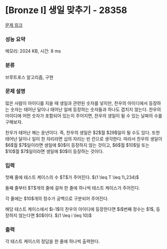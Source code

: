 # [Bronze I] 생일 맞추기 - 28358 

[문제 링크](https://www.acmicpc.net/problem/28358) 

### 성능 요약

메모리: 2024 KB, 시간: 8 ms

### 분류

브루트포스 알고리즘, 구현

### 문제 설명

<p>많은 사람이 아이디를 지을 때 생일과 관련된 숫자를 넣지만, 찬우의 아이디에서 등장하는 숫자는 태어난 달이나 태어난 일에 등장하는 숫자들과 하나도 겹치지 않는다. 찬우의 아이디에 어떤 숫자가 포함되어 있는지 주어지면, 찬우의 생일이 될 수 있는 날짜의 수를 구해보자.</p>

<p>찬우가 태어난 해는 윤년이다. 즉, 찬우의 생일은 $2$월 $29$일이 될 수도 있다. 또한 태어난 달이나 일이 한 자리라면 십의 자리는 빈 칸으로 생각한다. 따라서 찬우의 생일이 $6$월 $7$일이라면 생일에 $0$이 등장하지 않는 것이고, $6$월 $10$일 또는 $10$월 $7$일이라면 생일에 $0$이 등장하는 것이다.</p>

### 입력 

 <p>첫째 줄에 테스트 케이스의 수 $T$가 주어진다. $(1 \leq T \leq 1\,234)$</p>

<p>둘째 줄부터 $T$개의 줄에 걸쳐 한 줄에 하나씩 테스트 케이스가 주어진다.</p>

<p>각 줄에는 $10$개의 정수가 공백으로 구분되어 주어진다.</p>

<p>해당 테스트 케이스에서 $i-1$이 찬우의 아이디에 등장한다면 $i$번째 정수는 $1$, 등장하지 않는다면 $0$이다. $(1 \leq i \leq 10)$</p>

### 출력 

 <p>각 테스트 케이스의 정답을 한 줄에 하나씩 출력한다.</p>

